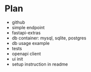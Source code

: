 # Plan
- github
- simple endpoint
- fastapi-extras
- db container: mysql, sqlite, postgres
- db usage example
- tests
- openapi client
- ui init
- setup instruction in readme
